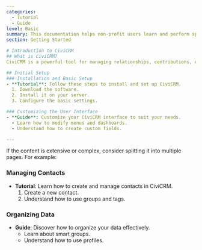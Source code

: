 ```yaml
---
categories:
  - Tutorial
  - Guide
level: Basic
summary: This documentation helps non-profit users learn and perform specific tasks in CiviCRM through step-by-step instructions and practical guidance.
section: Getting Started

# Introduction to CiviCRM
## What is CiviCRM?
CiviCRM is a powerful tool for managing relationships, contributions, events, and more for non-profit organizations.

## Initial Setup
### Installation and Basic Setup
- **Tutorial**: Follow these steps to install and set up CiviCRM.
  1. Download the software.
  2. Install it on your server.
  3. Configure the basic settings.

### Customizing the User Interface
- **Guide**: Customize your CiviCRM interface to suit your needs.
  - Learn how to modify menus and dashboards.
  - Understand how to create custom fields.

---
```


If the content is extensive or complex, consider splitting it into multiple pages. For example:

### Managing Contacts
- **Tutorial**: Learn how to create and manage contacts in CiviCRM.
  1. Create a new contact.
  2. Understand how to use groups and tags.

### Organizing Data
- **Guide**: Discover how to organize your data effectively.
  - Learn about smart groups.
  - Understand how to use profiles.
